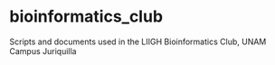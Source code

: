 # bioinformatics_club

Scripts and documents used in the LIIGH Bioinformatics Club, UNAM Campus Juriquilla
